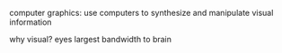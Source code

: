 computer graphics: use computers to synthesize and manipulate visual information

why visual? eyes largest bandwidth to brain